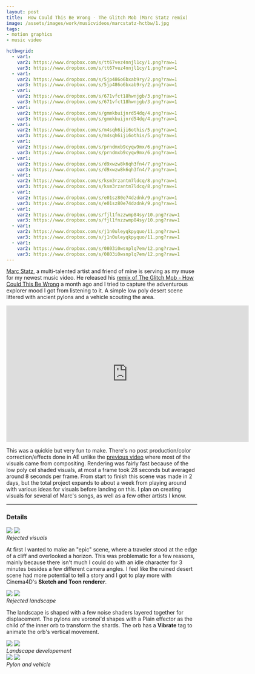 ```yaml
---
layout: post
title:  How Could This Be Wrong - The Glitch Mob (Marc Statz remix)
image: /assets/images/work/musicvideos/marcstatz-hctbw/1.jpg
tags:
- motion graphics
- music video

hctbwgrid:
  - var1:
    var2: https://www.dropbox.com/s/tt67vez4nnjl1cy/1.png?raw=1
    var3: https://www.dropbox.com/s/tt67vez4nnjl1cy/1.png?raw=1
  - var1: 
    var2: https://www.dropbox.com/s/5jp486o6bxab9ry/2.png?raw=1
    var3: https://www.dropbox.com/s/5jp486o6bxab9ry/2.png?raw=1
  - var1: 
    var2: https://www.dropbox.com/s/671vfct18hwnjgb/3.png?raw=1
    var3: https://www.dropbox.com/s/671vfct18hwnjgb/3.png?raw=1
  - var1: 
    var2: https://www.dropbox.com/s/gmmkbuijnrd54dq/4.png?raw=1
    var3: https://www.dropbox.com/s/gmmkbuijnrd54dq/4.png?raw=1
  - var1: 
    var2: https://www.dropbox.com/s/m4sqh6iji6othis/5.png?raw=1
    var3: https://www.dropbox.com/s/m4sqh6iji6othis/5.png?raw=1
  - var1: 
    var2: https://www.dropbox.com/s/prndmxb9cyqw9mx/6.png?raw=1
    var3: https://www.dropbox.com/s/prndmxb9cyqw9mx/6.png?raw=1
  - var1: 
    var2: https://www.dropbox.com/s/d9xwzw8k6qh3fn4/7.png?raw=1
    var3: https://www.dropbox.com/s/d9xwzw8k6qh3fn4/7.png?raw=1
  - var1: 
    var2: https://www.dropbox.com/s/ksm3rzantm7ldcq/8.png?raw=1
    var3: https://www.dropbox.com/s/ksm3rzantm7ldcq/8.png?raw=1
  - var1: 
    var2: https://www.dropbox.com/s/e01sz80e74dzdnk/9.png?raw=1
    var3: https://www.dropbox.com/s/e01sz80e74dzdnk/9.png?raw=1
  - var1: 
    var2: https://www.dropbox.com/s/fjl1fnzzwmp84sy/10.png?raw=1
    var3: https://www.dropbox.com/s/fjl1fnzzwmp84sy/10.png?raw=1
  - var1: 
    var2: https://www.dropbox.com/s/j1n0uleyqkpyquo/11.png?raw=1
    var3: https://www.dropbox.com/s/j1n0uleyqkpyquo/11.png?raw=1
  - var1: 
    var2: https://www.dropbox.com/s/0803i0wsnplq7em/12.png?raw=1
    var3: https://www.dropbox.com/s/0803i0wsnplq7em/12.png?raw=1
---
```


[Marc Statz](https://www.marcstatz.com/), a multi-talented artist and friend of mine is serving as my muse for my newest music video. He released his [remix of The Glitch Mob - How Could This Be Wrong](https://soundcloud.com/marcstatz/how-could-this-be-wrong-the-glitch-mob-marc-statz-remix) a month ago and I tried to capture the adventurous explorer mood I got from listening to it. A simple low poly desert scene littered with ancient pylons and a vehicle scouting the area.

<div class="vid" > <iframe width="640" height="360" src="https://www.youtube-nocookie.com/embed/nZP8zXx-qTw?controls=1&amp;showinfo=0" frameborder="0" allowfullscreen></iframe></div>

This was a quickie but very fun to make. There's no post production/color correction/effects done in AE unlike the [previous video](https://slykuiper.com/alkat-never-good-enough/) where most of the visuals came from compositing. Rendering was fairly fast because of the low poly cel shaded visuals, at most a frame took 28 seconds but averaged around 8 seconds per frame. From start to finish this scene was made in 2 days, but the total project expands to about a week from playing around with various ideas for visuals before landing on this. I plan on creating visuals for several of Marc's songs, as well as a few other artists I know. 

---

### Details

<div class="gallery-box">
  <div class="gallery">
    <img src="/assets/images/work/musicvideos/marcstatz-hctbw/scene1-1.jpg">
	  <img src="/assets/images/work/musicvideos/marcstatz-hctbw/scene1-2.jpg">
  </div>
  <em>Rejected visuals</em>
</div>

At first I wanted to make an "epic" scene, where a traveler stood at the edge of a cliff and overlooked a horizon. This was problematic for a few reasons, mainly because there isn't much I could do with an idle character for 3 minutes besides a few different camera angles. I feel like the ruined desert scene had more potential to tell a story and I got to play more with Cinema4D's **Sketch and Toon renderer**. 

<div class="gallery-box">
  <div class="gallery">
    <img src="/assets/images/work/musicvideos/marcstatz-hctbw/scene2-01.jpg">
	  <img src="/assets/images/work/musicvideos/marcstatz-hctbw/scene2-02.jpg">
  </div>
  <em>Rejected landscape</em>
</div>

The landscape is shaped with a few noise shaders layered together for displacement. The pylons are voronoi'd shapes with a Plain effector as the child of the inner orb to transform the shards. The orb has a **Vibrate** tag to animate the orb's vertical movement. 

<div class="gallery-box">
  <div class="gallery">
    <img src="/assets/images/work/musicvideos/marcstatz-hctbw/scene2-3.jpg">
	  <img src="/assets/images/work/musicvideos/marcstatz-hctbw/scene2-10.jpg">
  </div>
  <em>Landscape developement</em>
</div>

<div class="gallery-box">
  <div class="gallery">
    <img src="/assets/images/work/musicvideos/marcstatz-hctbw/scene2-pylon.png">
	  <img src="/assets/images/work/musicvideos/marcstatz-hctbw/scene2-vehicle.png">
  </div>
  <em>Pylon and vehicle</em>
</div>